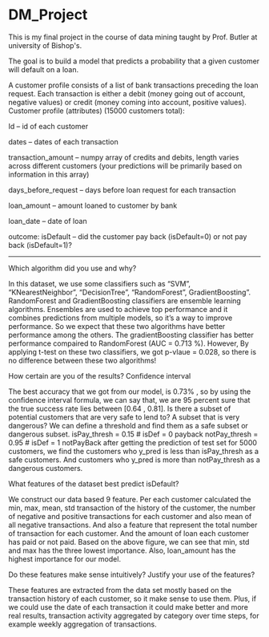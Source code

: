 # DM_Project


This is my final project in the course of data mining taught by Prof. Butler at university of Bishop's. 



The goal is to build a model that predicts a probability that a given customer will default on a loan.


A customer profile consists of a list of bank transactions preceding the loan request. Each transaction is either a debit
(money going out of account, negative values) or credit (money coming into account, positive values).
Customer profile (attributes) (15000 customers total):

Id – id of each customer

dates – dates of each transaction

transaction_amount – numpy array of credits and debits, length varies across different customers
(your predictions will be primarily based on information in this array)

days_before_request – days before loan request for each transaction

loan_amount – amount loaned to customer by bank

loan_date – date of loan

outcome:
isDefault – did the customer pay back (isDefault=0) or not pay back (isDefault=1)?


--------------------------------------------------------
Which algorithm did you use and why?

In this dataset, we use some classifiers such as “SVM”, “KNearestNeighbor”, “DecisionTree”,
“RandomForest”, GradientBoosting”. RandomForest and GradientBoosting classifiers are ensemble
learning algorithms.
Ensembles are used to achieve top performance and it combines predictions from multiple models, so it’s
a way to improve performance. So we expect that these two algorithms have better performance among
the others. The gradientBoosting classifier has better performance compaired to RandomForest (AUC =
0.713 %). However, By applying t-test on these two classifiers, we got p-vlaue = 0.028, so there is no
difference between these two algorithms!


How certain are you of the results? Confidence interval

The best accuracy that we got from our model, is 0.73% , so by using the confidence interval formula, we
can say that, we are 95 percent sure that the true success rate lies between [0.64 , 0.81].
Is there a subset of potential customers that are very safe to lend to? A subset that is very dangerous?
We can define a threshold and find them as a safe subset or dangerous subset.
isPay_thresh = 0.15 # isDef = 0 payback
notPay_thresh = 0.95 # isDef = 1 notPayBack
after getting the prediction of test set for 5000 customers, we find the customers who y_pred is less than
isPay_thresh as a safe customers. And customers who y_pred is more than notPay_thresh as a dangerous
customers.



What features of the dataset best predict isDefault?

We construct our data based 9 feature. Per each customer calculated the min, max, mean, std transaction
of the history of the customer, the number of negative and positive transactions for each customer and
also mean of all negative transactions. And also a feature that represent the total number of transaction
for each customer. And the amount of loan each customer has paid or not paid.
Based on the above figure, we can see that min, std and max has the three lowest importance.
Also, loan_amount has the highest importance for our model.


Do these features make sense intuitively? Justify your use of the features?

These features are extracted from the data set mostly based on the transaction history of each customer,
so it make sense to use them. Plus, if we could use the date of each transaction it could make better and
more real results, transaction activity aggregated by category over time steps, for example weekly
aggregation of transactions.
